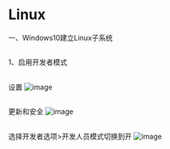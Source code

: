 # Linux
一、Windows10建立Linux子系统
##
1、启用开发者模式
##
设置
![image](https://user-images.githubusercontent.com/48665991/126938547-fc695405-296d-404c-a508-5a5ebfddc436.png)
##
更新和安全
![image](https://user-images.githubusercontent.com/48665991/126939167-514384f1-dcac-47e0-9720-f0fdeda7d87b.png)
##
选择开发者选项>开发人员模式切换到开
![image](https://user-images.githubusercontent.com/48665991/126939238-f8ba8549-62ba-4ca3-aa1e-693081554aa1.png)


